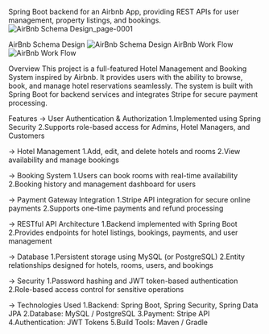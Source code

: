 Spring Boot backend for an Airbnb App, providing REST APIs for user management, property listings, and bookings.![AirBnb Schema Design_page-0001](https://github.com/user-attachments/assets/49965787-f735-456f-b1e5-4bcb26930588)

AirBnb Schema Design
![AirBnb Schema Design](https://github.com/user-attachments/assets/a89a4cea-e988-41d4-9098-f0e0d266d32a)
AirBnb Work Flow
![AirBnb Work Flow](https://github.com/user-attachments/assets/650417fe-29db-4ca2-877e-775c8764f893)

Overview
This project is a full-featured Hotel Management and Booking System inspired by Airbnb. It provides users with the ability to browse, book, and manage hotel reservations seamlessly. The system is built with Spring Boot for backend services and integrates Stripe for secure payment processing.

Features
-> User Authentication & Authorization
1.Implemented using Spring Security
2.Supports role-based access for Admins, Hotel Managers, and Customers

-> Hotel Management
1.Add, edit, and delete hotels and rooms
2.View availability and manage bookings

-> Booking System
1.Users can book rooms with real-time availability
2.Booking history and management dashboard for users

-> Payment Gateway Integration
1.Stripe API integration for secure online payments
2.Supports one-time payments and refund processing

-> RESTful API Architecture
1.Backend implemented with Spring Boot
2.Provides endpoints for hotel listings, bookings, payments, and user management

-> Database
1.Persistent storage using MySQL (or PostgreSQL)
2.Entity relationships designed for hotels, rooms, users, and bookings

-> Security
1.Password hashing and JWT token-based authentication
2.Role-based access control for sensitive operations

-> Technologies Used
1.Backend: Spring Boot, Spring Security, Spring Data JPA
2.Database: MySQL / PostgreSQL
3.Payment: Stripe API
4.Authentication: JWT Tokens
5.Build Tools: Maven / Gradle
